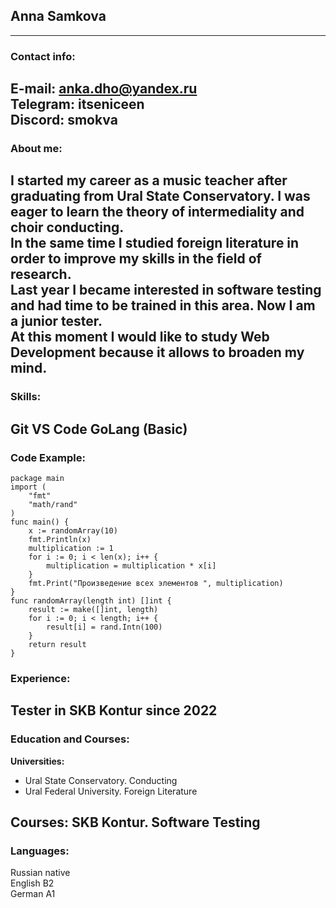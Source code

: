 ## Anna Samkova
---
### Contact info:

**E-mail:** anka.dho@yandex.ru  
**Telegram:** itseniceen  
**Discord:** smokva  
---
### About me:
I started my career as a music teacher after graduating from Ural State Conservatory. I was eager to learn the theory of intermediality and choir conducting.  
In the same time I studied foreign literature in order to improve my skills in the field of research.  
Last year I became interested in software testing and had time to be trained in this area. Now I am a junior tester.  
At this moment I would like to study Web Development because it allows to broaden my mind.
---
### Skills:
Git
VS Code
GoLang (Basic)
---
### Code Example:
```  
package main
import (
	"fmt"
	"math/rand"
)
func main() {
	x := randomArray(10)
	fmt.Println(x)
	multiplication := 1
	for i := 0; i < len(x); i++ {
		multiplication = multiplication * x[i]
	}
	fmt.Print("Произведение всех элементов ", multiplication)
}
func randomArray(length int) []int {
	result := make([]int, length)
	for i := 0; i < length; i++ {
		result[i] = rand.Intn(100)
	}
	return result
}  
```

### Experience:
Tester in SKB Kontur since 2022
---
### Education and Courses:
**Universities:** 
- Ural State Conservatory. Conducting
- Ural Federal University. Foreign Literature  

**Courses:**
SKB Kontur. Software Testing
---
### Languages:
Russian native  
English B2  
German A1